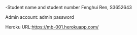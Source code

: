 -Student name and student number
Fenghui Ren, S3652643

Admin account:
admin
password



Heroku URL:https://mb-001.herokuapp.com/

